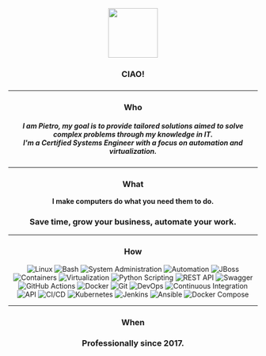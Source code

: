 
<div id="header" align="center">
  <img width="100px" src="https://media.giphy.com/media/JDZScKtRfiur4HRWPz/giphy.gif">
  <h3>CIAO!<h3>
</div>
<hr>
<div id="hello" align="center">
    <h3> Who </h3>
  <h5>I am Pietro, my goal is to provide tailored solutions aimed to solve complex problems through my knowledge in IT.<br>I'm a Certified Systems Engineer with a focus on automation and virtualization.</h5>
</div>
<hr>
<div align="center">
    <h3> What </h3>
  <b> I make computers do what you need them to do.</b>
<h3>Save time, grow your business, automate your work.</h3>
</div>
<hr>
<div align="center">
 <h3> How </h3>
 
![Linux](https://img.shields.io/badge/Linux-blue)
![Bash](https://img.shields.io/badge/Bash-black)
![System Administration](https://img.shields.io/badge/System_Administration-brightgreen)
![Automation](https://img.shields.io/badge/Automation-red)
![JBoss](https://img.shields.io/badge/JBoss-blueviolet)
![Containers](https://img.shields.io/badge/Containers-yellowgreen)
![Virtualization](https://img.shields.io/badge/Virtualization-blue)
![Python Scripting](https://img.shields.io/badge/Python_Scripting-yellow)
![REST API](https://img.shields.io/badge/REST_API-red)
![Swagger](https://img.shields.io/badge/Swagger-blueviolet)
![GitHub Actions](https://img.shields.io/badge/GitHub_Actions-blueviolet)
![Docker](https://img.shields.io/badge/Docker-blue)
![Git](https://img.shields.io/badge/Git-orange)
![DevOps](https://img.shields.io/badge/DevOps-red)
![Continuous Integration](https://img.shields.io/badge/Continuous_Integration-yellowgreen)
![API](https://img.shields.io/badge/API-blue)
![CI/CD](https://img.shields.io/badge/CI/CD-blueviolet)
![Kubernetes](https://img.shields.io/badge/Kubernetes-blue)
![Jenkins](https://img.shields.io/badge/Jenkins-red)
![Ansible](https://img.shields.io/badge/Ansible-yellow)
![Docker Compose](https://img.shields.io/badge/Docker_Compose-yellowgreen)
  </div>
<hr>
<div align="center">
  <h3> When </h3>
<h3>Professionally since 2017.</h3>
</div>
